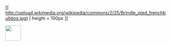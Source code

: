 [[ http://upload.wikimedia.org/wikipedia/commons/2/25/Brindle_pied_frenchbulldog.jpg) | height = 100px ]]

<a href="url"><img src="http://upload.wikimedia.org/wikipedia/commons/2/25/Brindle_pied_frenchbulldog.jpg" align="left" height="48"
width="48" ></a>
